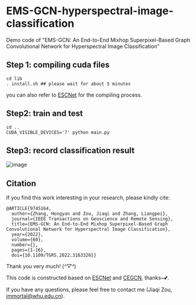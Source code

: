 # EMS-GCN-hyperspectral-image-classification
Demo code of "EMS-GCN: An End-to-End Mixhop Superpixel-Based Graph Convolutional Network for Hyperspectral Image Classification"

## Step 1: compiling cuda files
```
cd lib
. install.sh ## please wait for about 5 minutes
```
you can also refer to [ESCNet](https://github.com/Bobholamovic/ESCNet) for the compiling process.

## Step2: train and test
```
cd ..
CUDA_VISIBLE_DEVICES='7' python main.py
```

## Step3: record classification result
![image](https://github.com/immortal13/EMS-GCN-hyperspectral-image-classification/assets/44193495/da4a1091-3180-4fc3-b4dc-7926b2835819)

## Citation
If you find this work interesting in your research, please kindly cite:
```
@ARTICLE{9745164,  
  author={Zhang, Hongyan and Zou, Jiaqi and Zhang, Liangpei},  
  journal={IEEE Transactions on Geoscience and Remote Sensing},   
  title={EMS-GCN: An End-to-End Mixhop Superpixel-Based Graph Convolutional Network for Hyperspectral Image Classification},   
  year={2022},  
  volume={60},  
  number={},  
  pages={1-16},  
  doi={10.1109/TGRS.2022.3163326}}
```
Thank you very much! (*^▽^*)

This code is constructed based on [ESCNet](https://github.com/Bobholamovic/ESCNet) and [CEGCN](https://github.com/qichaoliu/CNN_Enhanced_GCN), thanks~💕.

If you have any questions, please feel free to contact me (Jiaqi Zou, immortal@whu.edu.cn).

